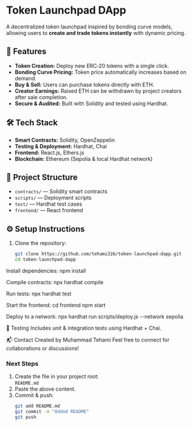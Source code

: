 # Token Launchpad DApp

A decentralized token launchpad inspired by bonding curve models, allowing users to **create and trade tokens instantly** with dynamic pricing.  

## 🚀 Features
- **Token Creation:** Deploy new ERC‑20 tokens with a single click.
- **Bonding Curve Pricing:** Token price automatically increases based on demand.
- **Buy & Sell:** Users can purchase tokens directly with ETH.
- **Creator Earnings:** Raised ETH can be withdrawn by project creators after sale completion.
- **Secure & Audited:** Built with Solidity and tested using Hardhat.

## 🛠 Tech Stack
- **Smart Contracts:** Solidity, OpenZeppelin
- **Testing & Deployment:** Hardhat, Chai
- **Frontend:** React.js, Ethers.js
- **Blockchain:** Ethereum (Sepolia & local Hardhat network)

## 📂 Project Structure
- `contracts/` — Solidity smart contracts  
- `scripts/` — Deployment scripts  
- `test/` — Hardhat test cases  
- `frontend/` — React frontend  

## ⚙️ Setup Instructions
1. Clone the repository:
   ```bash
   git clone https://github.com/tehami326/token-launchpad-dapp.git
   cd token-launchpad-dapp

Install dependencies:
npm install

Compile contracts:
npx hardhat compile


Run tests:
npx hardhat test


Start the frontend:
cd frontend
npm start

Deploy to a network:
npx hardhat run scripts/deploy.js --network sepolia

🧪 Testing
Includes unit & integration tests using Hardhat + Chai.

📬 Contact
Created by Muhammad Tehami
Feel free to connect for collaborations or discussions!

### **Next Steps**
1. Create the file in your project root:  
   `README.md`
2. Paste the above content.
3. Commit & push:  
   ```bash
   git add README.md
   git commit -m "Added README"
   git push
